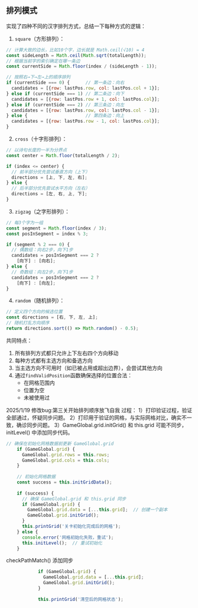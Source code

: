 

## 排列模式
实现了四种不同的汉字排列方式，总结一下每种方式的逻辑：

1. `square`（方形排列）：
```javascript
// 计算大致的边长，比如10个字，边长就是 Math.ceil(√10) = 4
const sideLength = Math.ceil(Math.sqrt(totalLength));
// 根据当前字的索引确定在哪一条边
const currentSide = Math.floor(index / (sideLength - 1));

// 按照右→下→左→上的顺序排列
if (currentSide === 0) {      // 第一条边：向右
  candidates = [{row: lastPos.row, col: lastPos.col + 1}];
} else if (currentSide === 1) // 第二条边：向下
  candidates = [{row: lastPos.row + 1, col: lastPos.col}];
} else if (currentSide === 2) // 第三条边：向左
  candidates = [{row: lastPos.row, col: lastPos.col - 1}];
} else {                      // 第四条边：向上
  candidates = [{row: lastPos.row - 1, col: lastPos.col}];
}
```

2. `cross`（十字形排列）：
```javascript
// 以诗句长度的一半为分界点
const center = Math.floor(totalLength / 2);

if (index <= center) {
  // 前半部分优先尝试垂直方向（上下）
  directions = [上, 下, 左, 右];
} else {
  // 后半部分优先尝试水平方向（左右）
  directions = [左, 右, 上, 下];
}
```

3. `zigzag`（之字形排列）：
```javascript
// 每3个字为一组
const segment = Math.floor(index / 3);
const posInSegment = index % 3;

if (segment % 2 === 0) {
  // 偶数组：向右2步，向下1步
  candidates = posInSegment === 2 ? 
    [向下] : [向右];
} else {
  // 奇数组：向左2步，向下1步
  candidates = posInSegment === 2 ? 
    [向下] : [向左];
}
```

4. `random`（随机排列）：
```javascript
// 定义四个方向的候选位置
const directions = [右, 下, 左, 上];
// 随机打乱方向顺序
return directions.sort(() => Math.random() - 0.5);
```

共同特点：
1. 所有排列方式都只允许上下左右四个方向移动
2. 每种方式都有主选方向和备选方向
3. 当主选方向不可用时（如已被占用或超出边界），会尝试其他方向
4. 通过`findValidPosition`函数确保选择的位置合法：
   - 在网格范围内
   - 位置为空
   - 未被使用过




2025/1/19 修改bug:第三关开始排列顺序放飞自我
过程：
1）打印验证过程，验证全部通过，怀疑同步问题。
2）打印用于验证的网格，与实际网格对比，确实不一致，确诊同步问题。
3）GameGlobal.grid.initGrid() 和 this.grid 可能不同步，initLevel() 中添加同步代码。
```javascript
// 确保在初始化网格数据前更新 GameGlobal.grid
    if (GameGlobal.grid) {
      GameGlobal.grid.rows = this.rows;
      GameGlobal.grid.cols = this.cols;
    }
    
    // 初始化网格数据
    const success = this.initGridData();
    
    if (success) {
      // 确保 GameGlobal.grid 和 this.grid 同步
      if (GameGlobal.grid) {
        GameGlobal.grid.data = [...this.grid];  // 创建一个副本
        GameGlobal.grid.initGrid();
      }
      this.printGrid('关卡初始化完成后的网格');
    } else {
      console.error('网格初始化失败，重试');
      this.initLevel();  // 重试初始化
    }
```
checkPathMatch() 添加同步
```javascript
            if (GameGlobal.grid) {
              GameGlobal.grid.data = [...this.grid];
              GameGlobal.grid.initGrid();
            }
            
            this.printGrid('清空后的网格状态');

```

